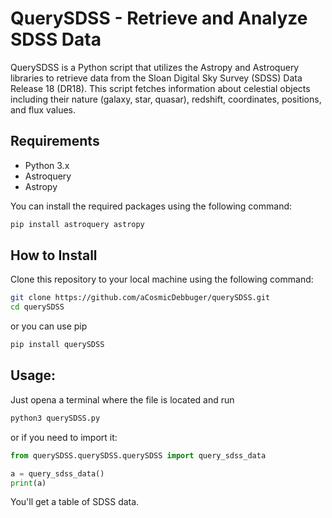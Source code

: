 # QuerySDSS - Retrieve and Analyze SDSS Data

QuerySDSS is a Python script that utilizes the Astropy and Astroquery libraries to retrieve data from the Sloan Digital Sky Survey (SDSS) Data Release 18 (DR18). This script fetches information about celestial objects including their nature (galaxy, star, quasar), redshift, coordinates, positions, and flux values.

## Requirements

- Python 3.x
- Astroquery
- Astropy

You can install the required packages using the following command:

```bash
pip install astroquery astropy
```

## How to Install

Clone this repository to your local machine using the following command:
```bash
git clone https://github.com/aCosmicDebbuger/querySDSS.git
cd querySDSS
```
or you can use pip

```bash
pip install querySDSS
```

## Usage:

Just opena a terminal where the file is located and run

```bash
python3 querySDSS.py
```

or if you need to import it:
```python
from querySDSS.querySDSS.querySDSS import query_sdss_data

a = query_sdss_data()
print(a)
```



You'll get a table of SDSS data.
